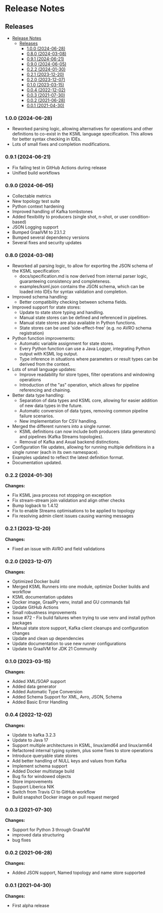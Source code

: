 # Release Notes

## Releases

* [Release Notes](#release-notes)
    * [Releases](#releases)
        * [1.0.0 (2024-06-28)](#100-2024-06-28)
        * [0.8.0 (2024-03-08)](#080-2024-03-08)
        * [0.9.1 (2024-06-21)](#091-2024-06-21)
        * [0.9.0 (2024-06-05)](#090-2024-06-05)
        * [0.2.2 (2024-01-30)](#022-2024-01-30)
        * [0.2.1 (2023-12-20)](#021-2023-12-20)
        * [0.2.0 (2023-12-07)](#020-2023-12-07)
        * [0.1.0 (2023-03-15)](#010-2023-03-15)
        * [0.0.4 (2022-12-02)](#004-2022-12-02)
        * [0.0.3 (2021-07-30)](#003-2021-07-30)
        * [0.0.2 (2021-06-28)](#002-2021-06-28)
        * [0.0.1 (2021-04-30)](#001-2021-04-30)

### 1.0.0 (2024-06-28)

* Reworked parsing logic, allowing alternatives for operations and other definitions to co-exist in the KSML language
  specification. This allows for better syntax checking in IDEs.
* Lots of small fixes and completion modifications.

### 0.9.1 (2024-06-21)

* Fix failing test in GitHub Actions during release
* Unified build workflows

### 0.9.0 (2024-06-05)

* Collectable metrics
* New topology test suite
* Python context hardening
* Improved handling of Kafka tombstones
* Added flexibility to producers (single shot, n-shot, or user condition-based)
* JSON Logging support
* Bumped GraalVM to 23.1.2
* Bumped several dependency versions
* Several fixes and security updates

### 0.8.0 (2024-03-08)

* Reworked all parsing logic, to allow for exporting the JSON schema of the KSML specification:
    * docs/specification.md is now derived from internal parser logic, guaranteeing consistency and completeness.
    * examples/ksml.json contains the JSON schema, which can be loaded into IDEs for syntax validation and completion.
* Improved schema handling:
    * Better compatibility checking between schema fields.
* Improved support for state stores:
    * Update to state store typing and handling.
    * Manual state stores can be defined and referenced in pipelines.
    * Manual state stores are also available in Python functions.
    * State stores can be used 'side-effect-free' (e.g. no AVRO schema registration)
* Python function improvements:
    * Automatic variable assignment for state stores.
    * Every Python function can use a Java Logger, integrating Python output with KSML log output.
    * Type inference in situations where parameters or result types can be derived from the context.
* Lots of small language updates:
    * Improve readability for store types, filter operations and windowing operations
    * Introduction of the "as" operation, which allows for pipeline referencing and chaining.
* Better data type handling:
    * Separation of data types and KSML core, allowing for easier addition of new data types in the future.
    * Automatic conversion of data types, removing common pipeline failure scenarios.
    * New implementation for CSV handling.
* Merged the different runners into a single runner.
    * KSML definitions can now include both producers (data generators) and pipelines (Kafka Streams topologies).
    * Removal of Kafka and Axual backend distinctions.
* Configuration file updates, allowing for running multiple definitions in a single runner (each in its own namespace).
* Examples updated to reflect the latest definition format.
* Documentation updated.

### 0.2.2 (2024-01-30)

**Changes:**

* Fix KSML java process not stopping on exception
* Fix stream-stream join validation and align other checks
* Bump logback to 1.4.12
* Fix to enable Streams optimisations to be applied to topology
* Fix resolving admin client issues causing warning messages

### 0.2.1 (2023-12-20)

**Changes:**

* Fixed an issue with AVRO and field validations

### 0.2.0 (2023-12-07)

**Changes:**

* Optimized Docker build
* Merged KSML Runners into one module, optimize Docker builds and workflow
* KSML documentation updates
* Docker image, GraalPy venv, install and GU commands fail
* Update GitHub Actions
* Small robustness improvements
* Issue #72 - Fix build failures when trying to use venv and install python packages
* Manual state store support, Kafka client cleanups and configuration changes
* Update and clean up dependencies
* Update documentation to use new runner configurations
* Update to GraalVM for JDK 21 Community

### 0.1.0 (2023-03-15)

**Changes:**

* Added XML/SOAP support
* Added data generator
* Added Automatic Type Conversion
* Added Schema Support for XML, Avro, JSON, Schema
* Added Basic Error Handling

### 0.0.4 (2022-12-02)

**Changes:**

* Update to kafka 3.2.3
* Update to Java 17
* Support multiple architectures in KSML, linux/amd64 and linux/arm64
* Refactored internal typing system, plus some fixes to store operations
* Introduce queryable state stores
* Add better handling of NULL keys and values from Kafka
* Implement schema support
* Added Docker multistage build
* Bug fix for windowed objects
* Store improvements
* Support Liberica NIK
* Switch from Travis CI to GitHub workflow
* Build snapshot Docker image on pull request merged

### 0.0.3 (2021-07-30)

**Changes:**

* Support for Python 3 through GraalVM
* improved data structuring
* bug fixes

### 0.0.2 (2021-06-28)

**Changes:**

* Added JSON support, Named topology and name store supported

### 0.0.1 (2021-04-30)

**Changes:**

* First alpha release 
